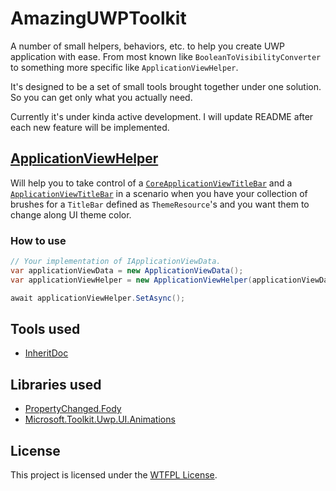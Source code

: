 # AmazingUWPToolkit

A number of small helpers, behaviors, etc. to help you create UWP application with ease. From most known like `BooleanToVisibilityConverter` to something more specific like `ApplicationViewHelper`.

It's designed to be a set of small tools brought together under one solution. So you can get only what you actually need.

Currently it's under kinda active development. I will update README after each new feature will be implemented. 

## [ApplicationViewHelper](https://github.com/khamitimur/AmazingUWPToolkit/tree/master/AmazingUWPToolkit.ApplicatonView)

Will help you to take control of a [`CoreApplicationViewTitleBar`](https://docs.microsoft.com/en-us/uwp/api/windows.applicationmodel.core.coreapplicationviewtitlebar) and a [`ApplicationViewTitleBar`](https://docs.microsoft.com/en-us/uwp/api/windows.ui.viewmanagement.applicationviewtitlebar) in a scenario when you have your collection of brushes for a `TitleBar` defined as `ThemeResource`'s and you want them to change along UI theme color.

### How to use

```cs
// Your implementation of IApplicationViewData.
var applicationViewData = new ApplicationViewData();
var applicationViewHelper = new ApplicationViewHelper(applicationViewData);

await applicationViewHelper.SetAsync();
```

## Tools used
- [InheritDoc](https://www.inheritdoc.io/)

## Libraries used

- [PropertyChanged.Fody](https://github.com/Fody/PropertyChanged)
- [Microsoft.Toolkit.Uwp.UI.Animations](https://github.com/Microsoft/WindowsCommunityToolkit/tree/master/Microsoft.Toolkit.Uwp.UI.Animations)

## License

This project is licensed under the [WTFPL License](LICENSE).
